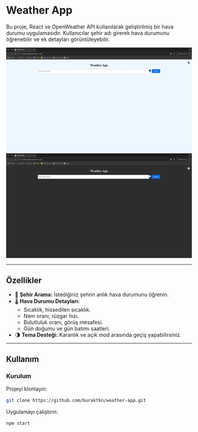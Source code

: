 # **Weather App**

Bu proje, React ve OpenWeather API kullanılarak geliştirilmiş bir hava durumu uygulamasıdır. Kullanıcılar şehir adı girerek hava durumunu öğrenebilir ve ek detayları görüntüleyebilir.

![Weather App Light Theme](./public/screen/light.png)
![Weather App Dark Theme](./public/screen/dark.png)

---

## **Özellikler**

- 📍 **Şehir Arama:** İstediğiniz şehrin anlık hava durumunu öğrenin.
- 🌡️ **Hava Durumu Detayları:** 
  - Sıcaklık, hissedilen sıcaklık.
  - Nem oranı, rüzgar hızı.
  - Bulutluluk oranı, görüş mesafesi.
  - Gün doğumu ve gün batımı saatleri.
- 🌗 **Tema Desteği:** Karanlık ve açık mod arasında geçiş yapabilirsiniz.

---

## **Kullanım**

### **Kurulum**
Projeyi klonlayın:
```bash
git clone https://github.com/buraktkn/weather-app.git

```

Uygulamayı çalıştırın:
```bash
npm start
```
